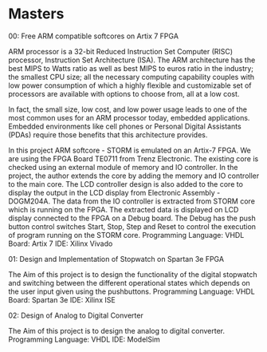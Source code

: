 # Masters

00: Free ARM compatible softcores on Artix 7 FPGA

ARM processor is a 32-bit Reduced Instruction Set Computer (RISC) processor, Instruction Set
Architecture (ISA). The ARM architecture has the best MIPS to Watts ratio as well as best
MIPS to euros ratio in the industry; the smallest CPU size; all the necessary computing capability
couples with low power consumption of which a highly flexible and customizable set of processors
are available with options to choose from, all at a low cost.

In fact, the small size, low cost, and low power usage leads to one of the most common uses for
an ARM processor today, embedded applications. Embedded environments like cell phones or
Personal Digital Assistants (PDAs) require those benefits that this architecture provides.

In this project ARM softcore - STORM is emulated on an Artix-7 FPGA. We are using the
FPGA Board TE0711 from Trenz Electronic. The existing core is checked using an external
module of memory and IO controller. In the project, the author extends the core by
adding the memory and IO controller to the main core. The LCD controller design is also
added to the core to display the output in the LCD display from Electronic
Assembly - DOGM204A.
The data from the IO controller is extracted from STORM core which is running on the FPGA.
The extracted data is displayed on LCD display connected to the FPGA on a Debug board.
The Debug has the push button control switches Start, Stop, Step and Reset to control the
execution of program running on the STORM core.
Programming Language: VHDL
Board: Artix 7
IDE: Xilinx Vivado

01: Design and Implementation of Stopwatch on Spartan 3e FPGA

The Aim of this project is to design the functionality of the digital stopwatch and switching
between the different operational states which depends on the user input given using the pushbuttons.
Programming Language: VHDL
Board: Spartan 3e
IDE: Xilinx ISE

02: Design of Analog to Digital Converter

The Aim of this project is to design the analog to digital converter.
Programming Language: VHDL
IDE: ModelSim
